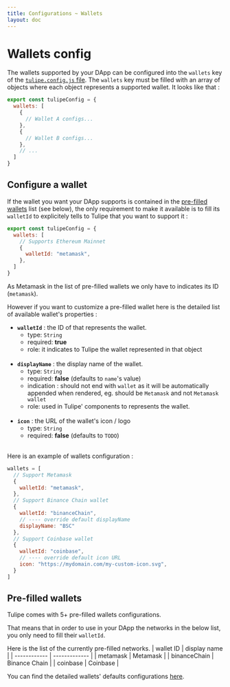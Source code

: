 ```yaml
---
title: Configurations ~ Wallets
layout: doc
---
```


# Wallets config

The wallets supported by your DApp can be configured into the `wallets` key of the [`tulipe.config.js` file](/guide/configurations/intuition).
The `wallets` key must be filled with an array of objects where each object represents a supported wallet. It looks like that :
```js
export const tulipeConfig = {
  wallets: [
    {
      // Wallet A configs...
    },
    {
      // Wallet B configs...
    },
    // ...
  ]
}
```

## Configure a wallet
If the wallet you want your DApp supports is contained in the [pre-filled wallets](/guide/configurations/wallets#pre-filled-wallets) list (see below), the only requirement to make it available is to fill its `walletId` to explicitely tells to Tulipe that you want to support it :
```js
export const tulipeConfig = {
  wallets: [
    // Supports Ethereum Mainnet
    {
      walletId: "metamask",
    },
  ]
}
```
As Metamask in the list of pre-filled wallets we only have to indicates its ID (`metamask`).


However if you want to customize a pre-filled wallet here is the detailed list of available wallet's properties :
- **`walletId`** : the ID of that represents the wallet.
  - type: `String`
  - required: **true**
  - role: it indicates to Tulipe the wallet represented in that object
<br/><br/>
- **`displayName`** : the display name of the wallet.
  - type: `String`
  - required: **false** (defaults to `name`'s value)
  - indication : should not end with `wallet` as it will be automatically appended when rendered, eg. should be `Metamask` and not `Metamask wallet`
  - role: used in Tulipe' components to represents the wallet.
<br/><br/>
- **`icon`** : the URL of the wallet's icon / logo
  - type: `String`
  - required: **false** (defaults to `TODO`)
<br/><br/>

Here is an example of wallets configuration :
```js
wallets = [
  // Support Metamask
  {
    walletId: "metamask",
  },
  // Support Binance Chain wallet
  {
    walletId: "binanceChain",
    // ---- override default displayName
    displayName: "BSC"
  },
  // Support Coinbase wallet
  {
    walletId: "coinbase",
    // ---- override default icon URL
    icon: "https://mydomain.com/my-custom-icon.svg",
  }
]
```

## Pre-filled wallets
Tulipe comes with 5+ pre-filled wallets configurations.

That means that in order to use in your DApp the networks in the below list, you only need to fill their `walletId`.

Here is the list of the currently pre-filled networks.
| wallet ID    | display name  |
| ------------ | ------------- |
| metamask     | Metamask      |
| binanceChain | Binance Chain |
| coinbase     | Coinbase      |


You can find the detailed wallets' defaults configurations [here](https://github.com/0Lilian/tulipe/blob/main/src/composables/config/tulipe.config-default.js).
